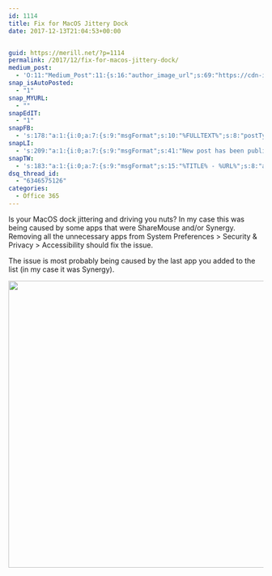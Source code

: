 ```yaml
---
id: 1114
title: Fix for MacOS Jittery Dock
date: 2017-12-13T21:04:53+00:00


guid: https://merill.net/?p=1114
permalink: /2017/12/fix-for-macos-jittery-dock/
medium_post:
  - 'O:11:"Medium_Post":11:{s:16:"author_image_url";s:69:"https://cdn-images-1.medium.com/fit/c/200/200/0*nOSMyIhdQJ9325FH.jpeg";s:10:"author_url";s:26:"https://medium.com/@merill";s:11:"byline_name";N;s:12:"byline_email";N;s:10:"cross_link";s:2:"no";s:2:"id";s:12:"5d41520043be";s:21:"follower_notification";s:3:"yes";s:7:"license";s:19:"all-rights-reserved";s:14:"publication_id";s:12:"99858869fb3c";s:6:"status";s:6:"public";s:3:"url";s:66:"https://medium.com/@merill/fix-for-macos-jittery-dock-5d41520043be";}'
snap_isAutoPosted:
  - "1"
snap_MYURL:
  - ""
snapEdIT:
  - "1"
snapFB:
  - 's:178:"a:1:{i:0;a:7:{s:9:"msgFormat";s:10:"%FULLTEXT%";s:8:"postType";s:1:"T";s:9:"isAutoImg";s:1:"A";s:8:"imgToUse";s:0:"";s:9:"isAutoURL";s:1:"A";s:8:"urlToUse";s:0:"";s:2:"do";i:0;}}";'
snapLI:
  - 's:209:"a:1:{i:0;a:7:{s:9:"msgFormat";s:41:"New post has been published on %SITENAME%";s:8:"postType";s:1:"A";s:9:"isAutoImg";s:1:"A";s:8:"imgToUse";s:0:"";s:9:"isAutoURL";s:1:"A";s:8:"urlToUse";s:0:"";s:2:"do";i:0;}}";'
snapTW:
  - 's:183:"a:1:{i:0;a:7:{s:9:"msgFormat";s:15:"%TITLE% - %URL%";s:8:"attchImg";s:1:"1";s:9:"isAutoImg";s:1:"A";s:8:"imgToUse";s:0:"";s:9:"isAutoURL";s:1:"A";s:8:"urlToUse";s:0:"";s:2:"do";i:0;}}";'
dsq_thread_id:
  - "6346575126"
categories:
  - Office 365
---
```

Is your MacOS dock jittering and driving you nuts? In my case this was being caused by some apps that were ShareMouse and/or Synergy. Removing all the unnecessary apps from System Preferences &gt; Security &amp; Privacy &gt; Accessibility should fix the issue.

The issue is most probably being caused by the last app you added to the list (in my case it was Synergy).

<img class="alignnone wp-image-1117 size-large" src="{{ site.url }}{{ site.baseurl }}/wp-content/uploads/2017/12/Jittery-1024x878.jpg" alt="" width="660" height="566" />